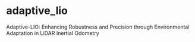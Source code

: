 # adaptive_lio
Adaptive-LIO: Enhancing Robustness and Precision through Environmental Adaptation in LiDAR Inertial Odometry
